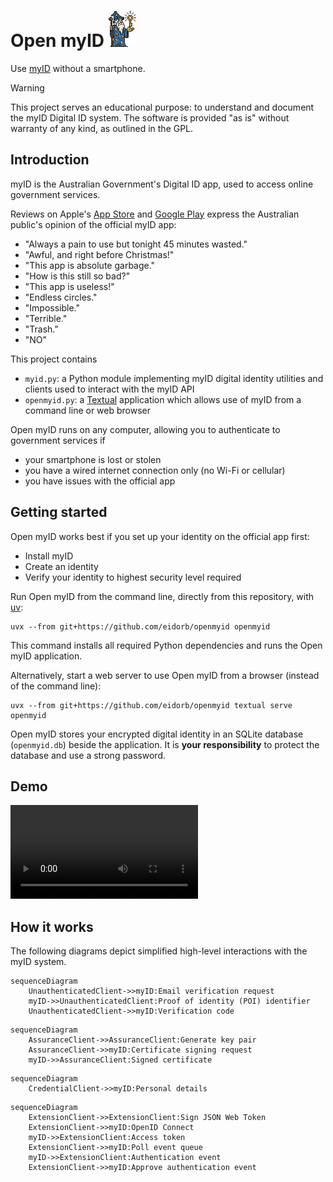 # Open myID ![](wizard.png)

Use [myID](https://www.myid.gov.au/) without a smartphone.

> [!WARNING]
> This project serves an educational purpose: to understand and document the myID Digital ID system.
> The software is provided "as is" without warranty of any kind, as outlined in the GPL.

## Introduction

myID is the Australian Government's Digital ID app, used to access online government
services.

Reviews on Apple's [App Store](https://apps.apple.com/au/app/myid-australian-government/id1397699449?see-all=reviews)
and [Google Play](https://play.google.com/store/apps/details?id=au.gov.ato.mygovid.droid)
express the Australian public's opinion of the official myID app:

- "Always a pain to use but tonight 45 minutes wasted."
- "Awful, and right before Christmas!"
- "This app is absolute garbage."
- "How is this still so bad?"
- "This app is useless!"
- "Endless circles."
- "Impossible."
- "Terrible."
- "Trash."
- "NO"

This project contains

- `myid.py`: a Python module implementing myID digital identity utilities and clients used to interact with the myID API
- `openmyid.py`: a [Textual](https://textual.textualize.io) application which allows use of myID from a command line or web browser

Open myID runs on any computer, allowing you to authenticate to government services if

- your smartphone is lost or stolen
- you have a wired internet connection only (no Wi-Fi or cellular)
- you have issues with the official app

## Getting started

Open myID works best if you set up your identity on the official app first:

- Install myID
- Create an identity
- Verify your identity to highest security level required

Run Open myID from the command line, directly from this repository, with [uv](https://docs.astral.sh/uv/):

    uvx --from git+https://github.com/eidorb/openmyid openmyid

This command installs all required Python dependencies and runs the Open myID application.

Alternatively, start a web server to use Open myID from a browser (instead of the command line):

    uvx --from git+https://github.com/eidorb/openmyid textual serve openmyid

Open myID stores your encrypted digital identity in an SQLite database (`openmyid.db`) beside the application.
It is **your responsibility** to protect the database and use a strong password.

## Demo

<video src="https://github.com/user-attachments/assets/7696db66-9e9b-4337-8c7e-7e692b2ee706" controls></video>

## How it works

The following diagrams depict simplified high-level interactions with the myID system.

```mermaid
sequenceDiagram
    UnauthenticatedClient->>myID:Email verification request
    myID->>UnauthenticatedClient:Proof of identity (POI) identifier
    UnauthenticatedClient->>myID:Verification code
```

```mermaid
sequenceDiagram
    AssuranceClient->>AssuranceClient:Generate key pair
    AssuranceClient->>myID:Certificate signing request
    myID->>AssuranceClient:Signed certificate
```

```mermaid
sequenceDiagram
    CredentialClient->>myID:Personal details
```

```mermaid
sequenceDiagram
    ExtensionClient->>ExtensionClient:Sign JSON Web Token
    ExtensionClient->>myID:OpenID Connect
    myID->>ExtensionClient:Access token
    ExtensionClient->>myID:Poll event queue
    myID->>ExtensionClient:Authentication event
    ExtensionClient->>myID:Approve authentication event
```
